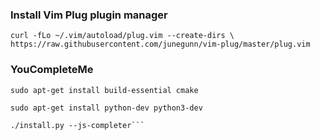 ### Install Vim Plug plugin manager
`curl -fLo ~/.vim/autoload/plug.vim --create-dirs \
    https://raw.githubusercontent.com/junegunn/vim-plug/master/plug.vim`

### YouCompleteMe
```sudo apt-get install build-essential cmake```

```sudo apt-get install python-dev python3-dev```

```cd ~/.vim/bundle/YouCompleteMe
./install.py --js-completer```
